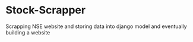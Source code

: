 # Stock-Scrapper
Scrapping NSE website and storing data into django model and eventually building a website
